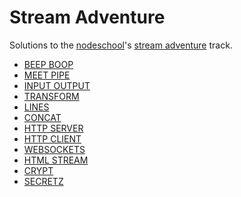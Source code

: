 # Stream Adventure

Solutions to the [nodeschool](http://nodeschool.io)'s [stream adventure](http://nodeschool.io/#stream-adventure) track.

* [BEEP BOOP](01-beep)
* [MEET PIPE](02-pipe)
* [INPUT OUTPUT](03-io)
* [TRANSFORM]()
* [LINES]()
* [CONCAT]()
* [HTTP SERVER]()
* [HTTP CLIENT]()
* [WEBSOCKETS]()
* [HTML STREAM]()
* [CRYPT]()
* [SECRETZ]()
